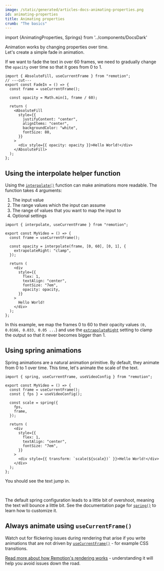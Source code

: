 ```yaml
---
image: /static/generated/articles-docs-animating-properties.png
id: animating-properties
title: Animating properties
crumb: "The basics"
---
```


import {AnimatingProperties, Springs} from '../components/DocsDark'

Animation works by changing properties over time.  
Let's create a simple fade in animation.

If we want to fade the text in over 60 frames, we need to gradually change the `opacity` over time so that it goes from 0 to 1.

```tsx twoslash {4, 15} title="FadeIn.tsx"
import { AbsoluteFill, useCurrentFrame } from "remotion";
// ---cut---
export const FadeIn = () => {
  const frame = useCurrentFrame();

  const opacity = Math.min(1, frame / 60);

  return (
    <AbsoluteFill
      style={{
        justifyContent: "center",
        alignItems: "center",
        backgroundColor: "white",
        fontSize: 80,
      }}
    >
      <div style={{ opacity: opacity }}>Hello World!</div>
    </AbsoluteFill>
  );
};
```

<AnimatingProperties />

## Using the interpolate helper function

Using the [`interpolate()`](/docs/interpolate) function can make animations more readable.
The function takes 4 arguments:

1. The input value
2. The range values which the input can assume
3. The range of values that you want to map the input to
4. Optional settings

```tsx twoslash {6-8, 16}
import { interpolate, useCurrentFrame } from "remotion";

export const MyVideo = () => {
  const frame = useCurrentFrame();

  const opacity = interpolate(frame, [0, 60], [0, 1], {
    extrapolateRight: "clamp",
  });

  return (
    <div
      style={{
        flex: 1,
        textAlign: "center",
        fontSize: "7em",
        opacity: opacity,
      }}
    >
      Hello World!
    </div>
  );
};
```

In this example, we map the frames 0 to 60 to their opacity values `(0, 0.0166, 0.033, 0.05 ...`) and use the [`extrapolateRight`](/docs/interpolate#extrapolateright) setting to clamp the output so that it never becomes bigger than 1.

## Using spring animations

Spring animations are a natural animation primitive. By default, they animate from 0 to 1 over time. This time, let's animate the scale of the text.

```tsx twoslash {7-12, 20}
import { spring, useCurrentFrame, useVideoConfig } from "remotion";

export const MyVideo = () => {
  const frame = useCurrentFrame();
  const { fps } = useVideoConfig();

  const scale = spring({
    fps,
    frame,
  });

  return (
    <div
      style={{
        flex: 1,
        textAlign: "center",
        fontSize: "7em",
      }}
    >
      <div style={{ transform: `scale(${scale})` }}>Hello World!</div>
    </div>
  );
};
```

You should see the text jump in.

<Springs />
<br />

The default spring configuration leads to a little bit of overshoot, meaning the text will bounce a little bit. See the documentation page for [`spring()`](/docs/spring) to learn how to customize it.

## Always animate using `useCurrentFrame()`

Watch out for flickering issues during rendering that arise if you write animations that are not driven by [`useCurrentFrame()`](/docs/use-current-frame) - for example CSS transitions.

[Read more about how Remotion's rendering works](/docs/flickering) - understanding it will help you avoid issues down the road.
